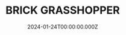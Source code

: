 ---
date: 2024-01-24T00:00:00.000Z
description: A lamp @cole.studiola constructed out of a 1920s brick and electrical components. 
draft: false
icon: 2024-01-24-brick-grasshopper.webp
language: en
title: BRICK GRASSHOPPER
link: https://www.instagram.com/p/C2dn8LRPLyg/?img_index=1
alt: A photo of a lamp with a brick base, brass pole and blue lampshade. Its resting on a wooden table and a white stucco wall is in the background.

---